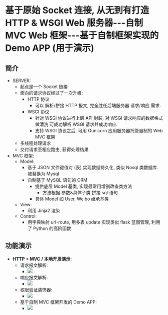 基于原始 Socket 连接, 从无到有打造 HTTP & WSGI Web 服务器---自制 MVC Web 框架---基于自制框架实现的 Demo APP (用于演示)
===


简介
---

- SERVER:
    - 起点是一个 Socket 链接
    - 面向的请求协议经过了一次升级:
        - HTTP 协议
            - 可以 解析/拼接 HTTP 报文, 完全胜任后端服务器 请求/响应 需求.
        - WSGI 协议
            - 针对 WSGI 协议进行上层 API 封装, 对 WSGI 请求响应的数据格式做清洗 可成功解析 WSGI 请求并成功响应.
            - 支持 WSGI 协议之后, 可用 Gunicorn 应用服务器托管自制的 Web MVC 框架
    - 多线程处理请求
    - 交付请求至相应路由, 获得处理结果
- MVC 框架:
    - Model:
        - 基于 JSON 文件键值对 (表) 实现数据持久化, 类似 Nosql 类数据库. 被替换为 Mysql
        - 自制基于 MySQL 语句的 ORM
            - 提供底层 Model 基类, 实现最常用增删改查类方法
                - 方法根据 参数&具体子类 拼接 sql 语句
            - 具体 Model 如 User, Weibo 继承基类
    - View:
        - 利用 Jinja2 渲染
    - Control: 
        - 用字典映射 url-route, 用多表 update 实现类似 flask 蓝图管理, 利用了 Python 的高阶函数
            
            
功能演示
---

- **HTTP + MVC / 本地开发演示:**
    - 请求报文解析:
        - ![](img/请求报文解析.gif)
    - 响应报文解析:
        - ![](img/响应.gif)
    - 权限验证装饰器:
        - ![](img/权限.gif)
    - 基于自制 MVC 框架开发的 Demo APP:
        - ![](img/演示.gif)

